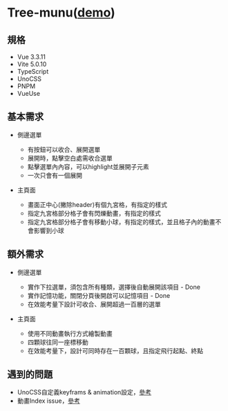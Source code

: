 # Tree-munu([demo](`https://xdkillyou.github.io/`))

## 規格

- Vue 3.3.11
- Vite 5.0.10
- TypeScript
- UnoCSS
- PNPM
- VueUse

## 基本需求

- 側邊選單

  - 有按鈕可以收合、展開選單
  - 展開時，點擊空白處需收合選單
  - 點擊選單內內容，可以highlight並展開子元素
  - 一次只會有一個展開

- 主頁面
  - 畫面正中心(撇除header)有個九宮格，有指定的樣式
  - 指定九宮格部分格子會有閃爍動畫，有指定的樣式
  - 指定九宮格部分格子會有移動小球，有指定的樣式，並且格子內的動畫不會影響到小球

## 額外需求

- 側邊選單

  - 實作下拉選單，須包含所有種類，選擇後自動展開該項目 - Done
  - 實作記憶功能，關閉分頁後開啟可以記憶項目 - Done
  - 在效能考量下設計可收合、展開超過一百層的選單

- 主頁面
  - 使用不同動畫執行方式繪製動畫
  - 四顆球往同一座標移動
  - 在效能考量下，設計可同時存在一百顆球，且指定飛行起點、終點

## 遇到的問題

- UnoCSS自定義keyframs & animation設定，[參考]('https://juejin.cn/post/7116730180252467236')
- 動畫Index issue，[參考]('https://www.zhangxinxu.com/wordpress/2016/01/understand-css-stacking-context-order-z-index/')
